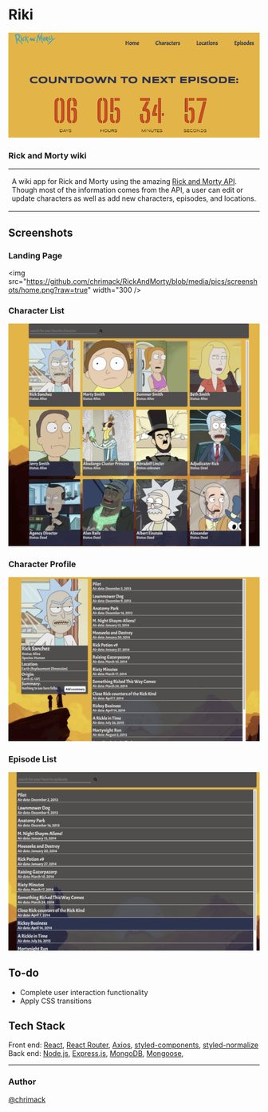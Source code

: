 # Riki
![Riki](https://github.com/chrimack/RickAndMorty/blob/media/pics/screenshots/countdown.png?raw=true)
### Rick and Morty wiki
<table>
<tr>
<td>
  
  A wiki app for Rick and Morty using the amazing [Rick and Morty API](https://rickandmortyapi.com/). Though most of the information comes from the API, a user can edit or update characters as well as add new characters, episodes, and locations.
</td>
</tr>
</table>


## Screenshots
### Landing Page
<img src="https://github.com/chrimack/RickAndMorty/blob/media/pics/screenshots/home.png?raw=true" width="300 />
### Character List
![](https://github.com/chrimack/RickAndMorty/blob/media/pics/screenshots/characters.png?raw=true)

### Character Profile
![](https://github.com/chrimack/RickAndMorty/blob/media/pics/screenshots/profile.png?raw=true)

### Episode List
![](https://github.com/chrimack/RickAndMorty/blob/media/pics/screenshots/episodes.png?raw=true)



## To-do
- Complete user interaction functionality
- Apply CSS transitions

## Tech Stack

Front end: [React](https://reactjs.org/), [React Router](https://reactrouter.com/), [Axios](https://axios-http.com/), [styled-components](https://styled-components.com/), [styled-normalize](https://www.npmjs.com/package/styled-normalize)
<br>
Back end: [Node,js](https://nodejs.org/en/), [Express.js](https://expressjs.com/), [MongoDB](https://www.mongodb.com/), [Mongoose](https://mongoosejs.com/), 

<hr>

### Author
[@chrimack](github.com/chrimack)
